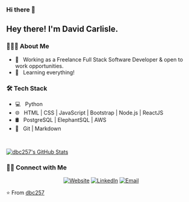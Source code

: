 ### Hi there 👋

<!--
**dbc257/dbc257** is a ✨ _special_ ✨ repository because its `README.md` (this file) appears on your GitHub profile.

Here are some ideas to get you started:

- 🔭 I’m currently working on ...
- 🌱 I’m currently learning ...
- 👯 I’m looking to collaborate on ...
- 🤔 I’m looking for help with ...
- 💬 Ask me about ...
- 📫 How to reach me: ...
- 😄 Pronouns: ...
- ⚡ Fun fact: ...
-->
<h2> Hey there! I'm David Carlisle.</h2>

<h3> 👨🏻‍💻 About Me </h3>

- 💼 &nbsp; Working as a Freelance Full Stack Software Developer & open to work opportunities.
- 🌱 &nbsp; Learning everything!


<h3>🛠 Tech Stack</h3>

- 💻 &nbsp; Python
- 🌐 &nbsp; HTML | CSS | JavaScript | Bootstrap | Node.js | ReactJS
- 🛢 &nbsp; PostgreSQL | ElephantSQL | AWS
- 🔧 &nbsp; Git | Markdown 


<br/>

[![dbc257's GitHub Stats](https://github-readme-stats.vercel.app/api?username=dbc257&show_icons=true)](https://github.com/dbc257)

<h3> 🤝🏻 Connect with Me </h3>

<p align="center">
<a href="https://www.davidcarlisle.me/"><img alt="Website" src="https://img.shields.io/badge/Website-www.davidcarlisle.me/-blue?style=flat-square&logo=google-chrome"></a>
<a href="https://www.linkedin.com/in/dbc257/"><img alt="LinkedIn" src="https://img.shields.io/badge/LinkedIn-David%20Carlisle%20-blue?style=flat-square&logo=linkedin"></a>
<a href="mailto:dave_0021@yahoo.com"><img alt="Email" src="https://img.shields.io/badge/Email-dave_0021@yahoo.com-blue?style=flat-square&logo=gmail"></a>
</p>

⭐️ From [dbc257](https://github.com/dbc257)
